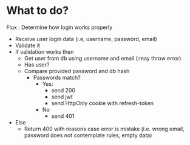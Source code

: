 # What to do?

Flux
: Determine how login works properly

- Receive user login data (i.e, username, password, email)
- Validate it
- If validation works then
  - Get user from db using username and email (:may throw error)
  - Has user?
  - Compare provided password and db hash
    - Passwords match?
      - Yes: 
        - send 200
        - send jwt
        - send HttpOnly cookie with refresh-token
      - No
        - send 401
- Else
  - Return 400 with reasons case error is mistake (i.e. wrong email, password does not contemplate rules, empty data)
  